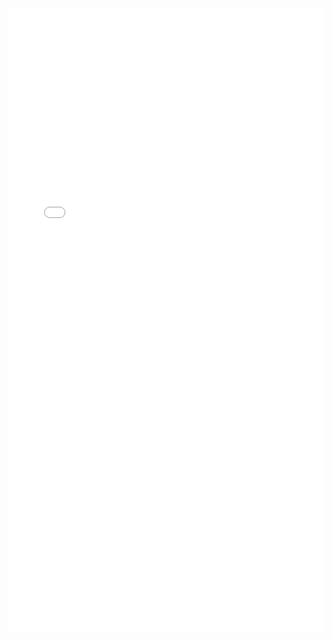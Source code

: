 <embed
	src="Explaination.pdf"
	type="application/pdf"
	width="100%"
	height="1000"
	title="Embedded PDF Viewer"
/>
